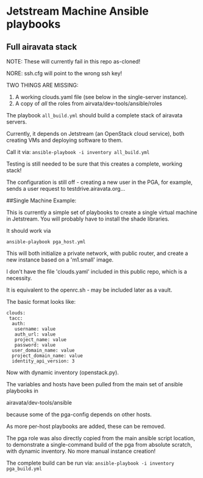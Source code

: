 # Jetstream Machine Ansible playbooks

## Full airavata stack

NOTE: These will currently fail in this repo as-cloned!

NORE: ssh.cfg will point to the wrong ssh key!

TWO THINGS ARE MISSING:
1. A working clouds.yaml file (see below in the single-server instance).
2. A copy of *all* the roles from airvata/dev-tools/ansible/roles

The playbook `all_build.yml` should build a complete stack of airavata servers.

Currently, it depends on Jetstream (an OpenStack cloud service), both creating VMs and deploying software to them.

Call it via: `ansible-playbook -i inventory all_build.yml`

Testing is still needed to be sure that this creates a complete, working stack!

The configuration is still off - creating a new user in the PGA, for example, sends a user request to testdrive.airavata.org...

##Single Machine Example:

This is currently a simple set of playbooks to create a single virtual machine in Jetstream.
You will probably have to install the shade libraries.

It should work via

`ansible-playbook pga_host.yml`

This will both initialize a private network, with public router, 
and create a new instance based on a 'm1.small' image.
 
I don't have the file 'clouds.yaml' included in this public repo, which is a necessity. 

It is equivalent to the openrc.sh - may be included later as a vault.

The basic format looks like:

```
clouds:
 tacc:
  auth: 
   username: value
   auth_url: value
   project_name: value
   password: value 
  user_domain_name: value
  project_domain_name: value
  identity_api_version: 3
```

Now with dynamic inventory (openstack.py).

The variables and hosts have been pulled from the main set of 
ansible playbooks in 

airavata/dev-tools/ansible

because some of the pga-config depends on other hosts. 

As more per-host playbooks are added, these can be removed. 

The pga role was also directly copied from the main ansible script 
location, to demonstrate a single-command build of the pga from
absolute scratch,  with dynamic inventory.
No more manual instance creation!

The complete build can be run via:
`ansible-playbook -i inventory pga_build.yml`
